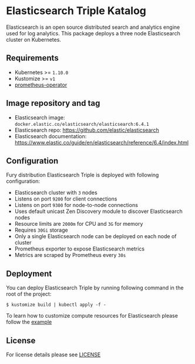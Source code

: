 # Elasticsearch Triple Katalog

Elasticsearch is an open source distributed search and analytics engine used for
log analytics. This package deploys a three node Elasticsearch cluster on
Kubernetes.

## Requirements

- Kubernetes >= `1.10.0`
- Kustomize >= `v1`
- [prometheus-operator](https://github.com/sighup-io/fury-kubernetes-monitoring/blob/master/prometheus-operator)


## Image repository and tag

* Elasticsearch image: `docker.elastic.co/elasticsearch/elasticsearch:6.4.1`
* Elasticsearch repo: https://github.com/elastic/elasticsearch
* Elasticsearch documentation:  https://www.elastic.co/guide/en/elasticsearch/reference/6.4/index.html


## Configuration

Fury distribution Elasticsearch Triple is deployed with following configuration:

- Elasticsearch cluster with `3` nodes
- Listens on port `9200` for client connections
- Listens on port `9300` for node-to-node connections
- Uses default unicast Zen Discovery module to discover Elasticsearch nodes
- Resource limits are `2000m` for CPU and `3G` for memory
- Requires `30Gi` storage
- Only a single Elasticsearch node can be deployed on each node of cluster
- Prometheus exporter to expose Elasticsearch metrics
- Metrics are scraped by Prometheus every `30s`


## Deployment

You can deploy Elasticsearch Triple by running following command in the root of the project:

`$ kustomize build | kubectl apply -f -`

To learn how to customize compute resources for Elasticsearch please follow the [example](https://github.com/sighup-io/fury-kubernetes-logging/tree/master/examples/elasticsearch-resources)

## License

For license details please see [LICENSE](https://sighup.io/fury/license)
